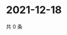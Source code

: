 # 2021-12-18

共 0 条

<!-- BEGIN WEIBO -->
<!-- 最后更新时间 Sat Dec 18 2021 03:08:03 GMT+0800 (China Standard Time) -->

<!-- END WEIBO -->
